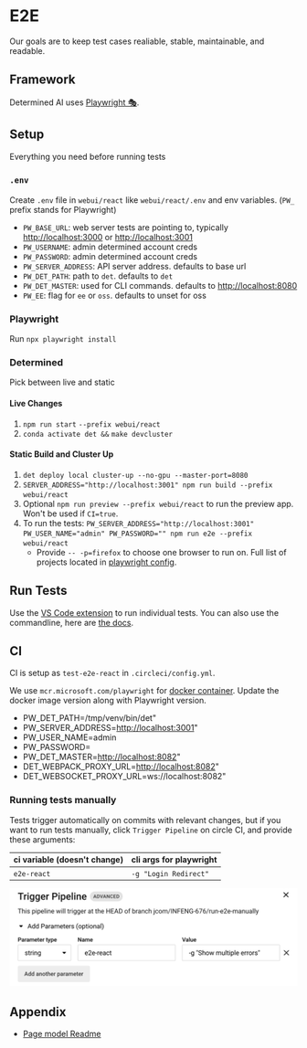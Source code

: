 # E2E

Our goals are to keep test cases realiable, stable, maintainable, and readable.

## Framework

Determined AI uses [Playwright 🎭](https://playwright.dev/).

## Setup

Everything you need before running tests

### `.env`

Create `.env` file in `webui/react` like `webui/react/.env` and env variables. (`PW_` prefix stands for Playwright)

- `PW_BASE_URL`: web server tests are pointing to, typically <http://localhost:3000> or <http://localhost:3001>
- `PW_USERNAME`: admin determined account creds
- `PW_PASSWORD`: admin determined account creds
- `PW_SERVER_ADDRESS`: API server address. defaults to base url
- `PW_DET_PATH`: path to `det`. defaults to `det`
- `PW_DET_MASTER`: used for CLI commands. defaults to <http://localhost:8080>
- `PW_EE`: flag for `ee` or `oss`. defaults to unset for oss

### Playwright

Run `npx playwright install`

### Determined

Pick between live and static

#### Live Changes

1. `npm run start` `--prefix webui/react`
2. `conda activate det &&` `make devcluster`

#### Static Build and Cluster Up

1. `det deploy local cluster-up --no-gpu --master-port=8080`
2. `SERVER_ADDRESS="http://localhost:3001" npm run build --prefix webui/react`
3. Optional `npm run preview --prefix webui/react` to run the preview app. Won't be used if `CI=true`.
4. To run the tests: `PW_SERVER_ADDRESS="http://localhost:3001"  PW_USER_NAME="admin" PW_PASSWORD="" npm run e2e --prefix webui/react`
   - Provide `-- -p=firefox` to choose one browser to run on. Full list of projects located in [playwright config](/webui/react/playwright.config.ts).

## Run Tests

Use the [VS Code extension](https://marketplace.visualstudio.com/items?itemName=ms-playwright.playwright) to run individual tests. You can also use the commandline, here are [the docs](https://playwright.dev/docs/running-tests).

## CI

CI is setup as `test-e2e-react` in `.circleci/config.yml`.

We use `mcr.microsoft.com/playwright` for [docker container](https://playwright.dev/docs/docker).
Update the docker image version along with Playwright version.

- PW_DET_PATH=/tmp/venv/bin/det"
- PW_SERVER_ADDRESS=<http://localhost:3001>"
- PW_USER_NAME=admin
- PW_PASSWORD=
- PW_DET_MASTER=<http://localhost:8082>"
- DET_WEBPACK_PROXY_URL=<http://localhost:8082>"
- DET_WEBSOCKET_PROXY_URL=ws://localhost:8082"

### Running tests manually

Tests trigger automatically on commits with relevant changes, but if you want to run tests manually, click `Trigger Pipeline` on circle CI, and provide these arguments:

| ci variable (doesn't change) | cli args for playwright |
| ---------------------------- | ----------------------- |
| `e2e-react`                  | `-g "Login Redirect"`   |

![manual test](docs/images/circle-ci-manual-test-run.png)

## Appendix

- [Page model Readme](./models/README.md)
